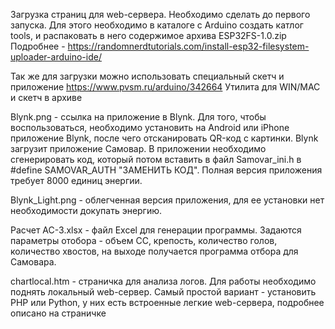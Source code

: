 Загрузка страниц для web-сервера. Необходимо сделать до первого запуска. Для этого необходимо в каталоге с Arduino создать катлог tools, и распаковать в него содержимое архива ESP32FS-1.0.zip
Подробнее - https://randomnerdtutorials.com/install-esp32-filesystem-uploader-arduino-ide/

Так же для загрузки можно использовать специальный скетч и приложение
https://www.pvsm.ru/arduino/342664
Утилита для WIN/MAC и скетч в архиве

Blynk.png - ссылка на приложение в Blynk. Для того, чтобы воспользоваться, необходимо установить на Android или iPhone приложение Blynk, после чего отсканировать QR-код с картинки. Blynk загрузит приложение Самовар. В приложении необходимо сгенерировать код, который потом вставить в файл Samovar_ini.h в #define SAMOVAR_AUTH "ЗАМЕНИТЬ КОД". Полная версия приложения требует 8000 единиц энергии.

Blynk_Light.png - облегченная версия приложения, для ее установки нет необходимости докупать энергию.


Расчет АС-3.xlsx - файл Excel для генерации программы. Задаются параметры отобора - объем СС, крепость, количество голов, количество хвостов, на выходе получается программа отбора для Самовара.

chartlocal.htm - страничка для анализа логов. Для работы необходимо поднять локальный web-сервер. Самый простой вариант - установить PHP или Python, у них есть встроенные легкие web-сервера, подробнее описано на страничке
